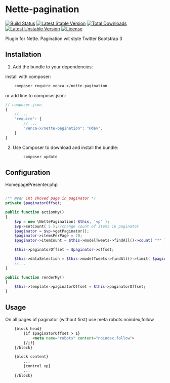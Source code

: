 Nette-pagination
===============
[![Build Status](https://travis-ci.org/venca-x/nette-pagination.svg)](https://travis-ci.org/venca-x/nette-pagination) 
[![Latest Stable Version](https://poser.pugx.org/venca-x/nette-pagination/v/stable.svg)](https://packagist.org/packages/venca-x/nette-pagination) 
[![Total Downloads](https://poser.pugx.org/venca-x/nette-pagination/downloads.svg)](https://packagist.org/packages/venca-x/nette-pagination) 
[![Latest Unstable Version](https://poser.pugx.org/venca-x/nette-pagination/v/unstable.svg)](https://packagist.org/packages/venca-x/nette-pagination) 
[![License](https://poser.pugx.org/venca-x/nette-pagination/license.svg)](https://packagist.org/packages/venca-x/nette-pagination)

Plugin for Nette. Pagination wit style Twitter Bootstrap 3

Installation
------------

1. Add the bundle to your dependencies:

install with composer:
```js
	composer require venca-x/nette-pagination
```

or add line to composer.json:
```js
// composer.json
{
	// ...
	"require": {
		// ...
		"venca-x/nette-pagination": "@dev",
	}
}
```
2. Use Composer to download and install the bundle:
```js
        composer update
```
Configuration
-------------

HomepagePresenter.php

```php

/** @var int shoved page in paginator */
private $paginatorOffset;

public function actionMy()
{
    $vp = new \NettePagination( $this, 'vp' );
    $vp->setCount( 5 );//change count of items in paginator
    $paginator = $vp->getPaginator();
    $paginator->itemsPerPage = 20;
    $paginator->itemCount = $this->modelTweets->findAll()->count( "*" );

    $this->paginatorOffset = $paginator->offset;

    $this->dataSelection = $this->modelTweets->findAll()->limit( $paginator->itemsPerPage, $paginator->offset );
    //...
}

public function renderMy()
{
    $this->template->paginatorOffset = $this->paginatorOffset;
}

```

Usage
-------------
On all pages of paginator (without first) use meta robots noindex,follow
```html
    {block head}
        {if $paginatorOffset > 1}
            <meta name="robots" content="noindex,follow">
        {/if}
    {/block}

    {block content}
        ...
        {control vp}
        ...
    {/block}
```
